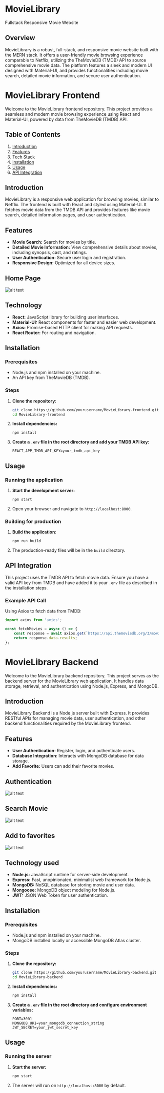 # MovieLibrary

Fullstack Responsive Movie Website 

## Overview

MovieLibrary is a robust, full-stack, and responsive movie website built with the MERN stack. It offers a user-friendly movie browsing experience comparable to Netflix, utilizing the TheMovieDB (TMDB) API to source comprehensive movie data. The platform features a sleek and modern UI designed with Material-UI, and provides functionalities including movie search, detailed movie information, and secure user authentication.


# MovieLibrary Frontend

Welcome to the MovieLibrary frontend repository. This project provides a seamless and modern movie browsing experience using React and Material-UI, powered by data from TheMovieDB (TMDB) API.

## Table of Contents

1. [Introduction](#introduction)
2. [Features](#features)
3. [Tech Stack](#tech-stack)
4. [Installation](#installation)
5. [Usage](#usage)
6. [API Integration](#api-integration)



## Introduction

MovieLibrary is a responsive web application for browsing movies, similar to Netflix. The frontend is built with React and styled using Material-UI. It fetches movie data from the TMDB API and provides features like movie search, detailed information pages, and user authentication.

## Features 

- **Movie Search:** Search for movies by title.
- **Detailed Movie Information:** View comprehensive details about movies, including synopsis, cast, and ratings.
- **User Authentication:** Secure user login and registration.
- **Responsive Design:** Optimized for all device sizes.

## Home Page

![alt text](<Screenshot 2024-05-31 150337-1.png>)

##

## Technology

- **React:** JavaScript library for building user interfaces.
- **Material-UI:** React components for faster and easier web development.
- **Axios:** Promise-based HTTP client for making API requests.
- **React Router:** For routing and navigation.

## Installation

### Prerequisites

- Node.js and npm installed on your machine.
- An API key from TheMovieDB (TMDB).

### Steps

1. **Clone the repository:**
    ```bash
    git clone https://github.com/yourusername/MovieLibrary-frontend.git
    cd MovieLibrary-frontend
    ```

2. **Install dependencies:**
    ```bash
    npm install
    ```

3. **Create a `.env` file in the root directory and add your TMDB API key:**
    ```env
    REACT_APP_TMDB_API_KEY=your_tmdb_api_key
    ```

## Usage

### Running the application

1. **Start the development server:**
    ```bash
    npm start
    ```
2. Open your browser and navigate to `http://localhost:8000`.

### Building for production

1. **Build the application:**
    ```bash
    npm run build
    ```

2. The production-ready files will be in the `build` directory.

## API Integration

This project uses the TMDB API to fetch movie data. Ensure you have a valid API key from TMDB and have added it to your `.env` file as described in the installation steps.

### Example API Call

Using Axios to fetch data from TMDB:
```javascript
import axios from 'axios';

const fetchMovies = async () => {
    const response = await axios.get(`https://api.themoviedb.org/3/movie/popular?api_key=${process.env.REACT_APP_TMDB_API_KEY}`);
    return response.data.results;
};
```

# MovieLibrary Backend

Welcome to the MovieLibrary backend repository. This project serves as the backend server for the MovieLibrary web application. It handles data storage, retrieval, and authentication using Node.js, Express, and MongoDB.

## Introduction

MovieLibrary Backend is a Node.js server built with Express. It provides RESTful APIs for managing movie data, user authentication, and other backend functionalities required by the MovieLibrary frontend.

## Features

- **User Authentication:** Register, login, and authenticate users.
- **Database Integration:** Interacts with MongoDB database for data storage.
- **Add Favorite:** Users can add their favorite movies.

## Authentication
![alt text](<Screenshot 2024-05-31 150536.png>)

## Search Movie


![alt text](<Screenshot 2024-05-31 150510.png>)

## Add to favorites

![alt text](<Screenshot 2024-05-31 150421.png>)

##

## Technology used

- **Node.js:** JavaScript runtime for server-side development.
- **Express:** Fast, unopinionated, minimalist web framework for Node.js.
- **MongoDB:** NoSQL database for storing movie and user data.
- **Mongoose:** MongoDB object modeling for Node.js.
- **JWT:** JSON Web Token for user authentication.

## Installation

### Prerequisites

- Node.js and npm installed on your machine.
- MongoDB installed locally or accessible MongoDB Atlas cluster.

### Steps

1. **Clone the repository:**
    ```bash
    git clone https://github.com/yourusername/MovieLibrary-backend.git
    cd MovieLibrary-backend
    ```

2. **Install dependencies:**
    ```bash
    npm install
    ```

3. **Create a `.env` file in the root directory and configure environment variables:**
    ```env
    PORT=3001
    MONGODB_URI=your_mongodb_connection_string
    JWT_SECRET=your_jwt_secret_key
    ```

## Usage

### Running the server

1. **Start the server:**
    ```bash
    npm start
    ```
2. The server will run on `http://localhost:8000` by default.
##


 

 


